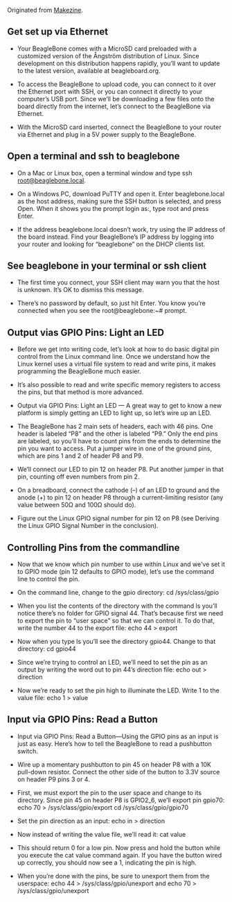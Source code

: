 Originated from [Makezine](http://blog.makezine.com/projects/get-started-with-beaglebone/).

## Get set up via Ethernet

*   Your BeagleBone comes with a MicroSD card preloaded with a customized version of the Ångström distribution of Linux. Since development on this distribution happens rapidly, you’ll want to update to the latest version, available at beagleboard.org.

*   To access the BeagleBone to upload code, you can connect to it over the Ethernet port with SSH, or you can connect it directly to your computer’s USB port. Since we’ll be downloading a few files onto the board directly from the internet, let’s connect to the BeagleBone via Ethernet.

*   With the MicroSD card inserted, connect the BeagleBone to your router via Ethernet and plug in a 5V power supply to the BeagleBone.

## Open a terminal and ssh to beaglebone

*   On a Mac or Linux box, open a terminal window and type ssh root@beaglebone.local.

*   On a Windows PC, download PuTTY and open it. Enter beaglebone.local as the host address, making sure the SSH button is selected, and press Open. When it shows you the prompt login as:, type root and press Enter.

*   If the address beaglebone.local doesn’t work, try using the IP address of the board instead. Find your BeagleBone’s IP address by logging into your router and looking for “beaglebone” on the DHCP clients list.

## See beaglebone in your terminal or ssh client

*   The first time you connect, your SSH client may warn you that the host is unknown. It’s OK to dismiss this message.

*   There’s no password by default, so just hit Enter. You know you’re connected when you see the root@beaglebone:~# prompt.

## Output vias GPIO Pins: Light an LED

*   Before we get into writing code, let’s look at how to do basic digital pin control from the Linux command line. Once we understand how the Linux kernel uses a virtual file system to read and write pins, it makes programming the BeagleBone much easier.

*   It’s also possible to read and write specific memory registers to access the pins, but that method is more advanced.

*   Output via GPIO Pins: Light an LED — A great way to get to know a new platform is simply getting an LED to light up, so let’s wire up an LED.

*   The BeagleBone has 2 main sets of headers, each with 46 pins. One header is labeled “P8” and the other is labeled “P9.” Only the end pins are labeled, so you’ll have to count pins from the ends to determine the pin you want to access. Put a jumper wire in one of the ground pins, which are pins 1 and 2 of header P8 and P9.

*   We’ll connect our LED to pin 12 on header P8. Put another jumper in that pin, counting off even numbers from pin 2.

*   On a breadboard, connect the cathode (–) of an LED to ground and the anode (+) to pin 12 on header P8 through a current-limiting resistor (any value between 50Ω and 100Ω should do).

*   Figure out the Linux GPIO signal number for pin 12 on P8 (see Deriving the Linux GPIO Signal Number in the conclusion).

## Controlling Pins from the commandline

*   Now that we know which pin number to use within Linux and we’ve set it to GPIO mode (pin 12 defaults to GPIO mode), let’s use the command line to control the pin.

*   On the command line, change to the gpio directory: cd /sys/class/gpio

*   When you list the contents of the directory with the command ls you’ll notice there’s no folder for GPIO signal 44. That’s because first we need to export the pin to “user space” so that we can control it. To do that, write the number 44 to the export file: echo 44 > export

*   Now when you type ls you’ll see the directory gpio44. Change to that directory: cd gpio44

*   Since we’re trying to control an LED, we’ll need to set the pin as an output by writing the word out to pin 44’s direction file: echo out > direction

*   Now we’re ready to set the pin high to illuminate the LED. Write 1 to the value file: echo 1 > value

## Input via GPIO Pins: Read a Button

*   Input via GPIO Pins: Read a Button—Using the GPIO pins as an input is just as easy. Here’s how to tell the BeagleBone to read a pushbutton switch.

*   Wire up a momentary pushbutton to pin 45 on header P8 with a 10K pull-down resistor. Connect the other side of the button to 3.3V source on header P9 pins 3 or 4.

*   First, we must export the pin to the user space and change to its directory. Since pin 45 on header P8 is GPIO2_6, we’ll export pin gpio70: echo 70 > /sys/class/gpio/export cd /sys/class/gpio/gpio70

*   Set the pin direction as an input: echo in > direction

*   Now instead of writing the value file, we’ll read it: cat value

*   This should return 0 for a low pin. Now press and hold the button while you execute the cat value command again. If you have the button wired up correctly, you should now see a 1, indicating the pin is high.

*   When you’re done with the pins, be sure to unexport them from the userspace: echo 44 > /sys/class/gpio/unexport and echo 70 > /sys/class/gpio/unexport
